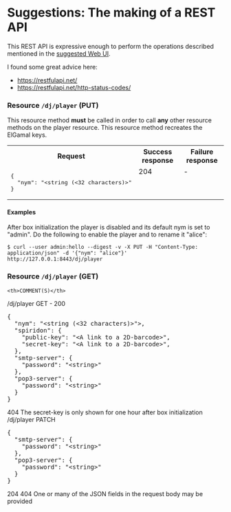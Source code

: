 # Suggestions: The making of a REST API

This REST API is expressive enough to perform the operations described mentioned in the [suggested Web UI](../webui/suggestions.md).

I found some great advice here:

* https://restfulapi.net/
* https://restfulapi.net/http-status-codes/

### Resource `/dj/player` (**PUT**)

This resource method **must** be called in order to call **any** other resource methods on the player resource. This resource method recreates the ElGamal keys.

<table>
  <tr>
    <th>Request</th>
    <th>Success response</th>
    <th>Failure response</th>
  </tr>

  <tr>
    <td valign="top"><pre lang="json">{
  "nym": "&lt;string (<32 characters)&gt;"
}</pre></td>
    <td valign="top">204</td>
    <td valign="top">-</td>
  </tr>
</table>

#### Examples

After box initialization the player is disabled and its default nym is set to "admin". Do the following to enable the player and to rename it "alice":

`$ curl --user admin:hello --digest -v -X PUT -H "Content-Type: application/json" -d '{"nym": "alice"}' http://127.0.0.1:8443/dj/player`




### Resource `/dj/player` (**GET**)




    <th>COMMENT(S)</th>



  <tr>
    <td valign="top">/dj/player</td>
    <td valign="top">GET</td>
    <td valign="top">-</td>
    <td valign="top">200<pre lang="json">{
  "nym": "&lt;string (<32 characters)&gt;">,
  "spiridon": {
    "public-key": "&lt;A link to a 2D-barcode&gt;",
    "secret-key": "&lt;A link to a 2D-barcode&gt;",
  },
  "smtp-server": {
    "password": "&lt;string&gt;"
  },
  "pop3-server": {
    "password": "&lt;string&gt;"
  }
}</pre></td>
    <td valign="top">404</td>
    <td valign="top">The secret-key is only shown for one hour after box initialization</td>
  </tr>

  <tr>
    <td valign="top">/dj/player</td>
    <td valign="top">PATCH</td>
    <td valign="top"><pre lang="json">{
  "smtp-server": {
    "password": "&lt;string&gt;"
  },
  "pop3-server": {
    "password": "&lt;string&gt;"
  }
}</pre></td>
    <td valign="top">204</td>
    <td valign="top">404</td>
    <td valign="top">One or many of the JSON fields in the request body may be provided</td>
  </tr>
</table>
